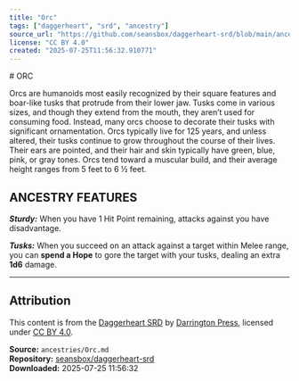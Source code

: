 ```yaml
---
title: "Orc"
tags: ["daggerheart", "srd", "ancestry"]
source_url: "https://github.com/seansbox/daggerheart-srd/blob/main/ancestries/Orc.md"
license: "CC BY 4.0"
created: "2025-07-25T11:56:32.910771"
---
```


﻿# ORC

Orcs are humanoids most easily recognized by their square features and boar-like tusks that protrude from their lower jaw. Tusks come in various sizes, and though they extend from the mouth, they aren’t used for consuming food. Instead, many orcs choose to decorate their tusks with significant ornamentation. Orcs typically live for 125 years, and unless altered, their tusks continue to grow throughout the course of their lives. Their ears are pointed, and their hair and skin typically have green, blue, pink, or gray tones. Orcs tend toward a muscular build, and their average height ranges from 5 feet to 6 ½ feet.

## ANCESTRY FEATURES

***Sturdy:*** When you have 1 Hit Point remaining, attacks against you have disadvantage.

***Tusks:*** When you succeed on an attack against a target within Melee range, you can **spend a Hope** to gore the target with your tusks, dealing an extra **1d6** damage.

---

## Attribution

This content is from the [Daggerheart SRD](https://github.com/seansbox/daggerheart-srd/blob/main/ancestries/Orc.md) by [Darrington Press](https://darringtonpress.com/), licensed under [CC BY 4.0](https://creativecommons.org/licenses/by/4.0/).

**Source:** `ancestries/Orc.md`  
**Repository:** [seansbox/daggerheart-srd](https://github.com/seansbox/daggerheart-srd)  
**Downloaded:** 2025-07-25 11:56:32

